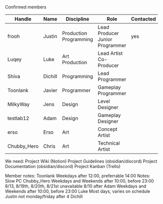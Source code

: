 Confirmed members

| Handle      | Name    | Discipline                | Role                               | Contacted |
| ----------- | ------- | ------------------------- | ---------------------------------- | --------- |
| frooh       | Justin  | Production<br>Programming | Lead Producer<br>Junior Programmer | yes       |
| Luqey       | Luke    | Art<br>Production         | Lead Artist<br>Co-Producer         |           |
| Shiva       | Dichill | Programming               | Lead Programmer                    |           |
| Toonlank    | Javier  | Programmer                | Gameplay Programmer                |           |
| MilkyWay    | Jens    | Design                    | Level Designer                     |           |
| testlab12   | Adam    | Design                    | Gameplay Designer                  |           |
| erso        | Erso    | Art                       | Concept Artist                     |           |
| Chubby_Hero | Chris   | Art                       | Technical Artist                   |           |
We need:
Project Wiki (Notion)
Project Guidelines (obsidian/discord)
Project Documentation (obsidian/discord)
Project Kanban (Trello)

Member notes:
	Toonlank
		Weekdays after 12:00, preferrable 14:00
		Notes:
			Slow PC
	Chubby_Hero
		Weekdays and Weekends after 10:00, before 23:00
		8/13, 8/19th, 8/20th, 8/21st unavailable
		8/10 after
	Adam
		Weekdays and Weekends after 10:00, before 23:00
	Luke
		Most days, varies on schedule
	Justin
		not monday/friday after 4
	Dichill
		